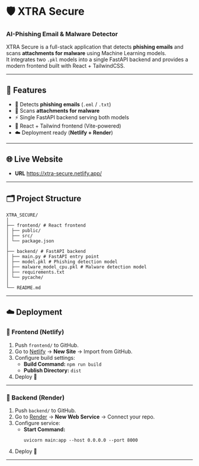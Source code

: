 # 🛡️ XTRA Secure  
### AI-Phishing Email & Malware Detector

XTRA Secure is a full-stack application that detects **phishing emails** and scans **attachments for malware** using Machine Learning models.  
It integrates two `.pkl` models into a single FastAPI backend and provides a modern frontend built with React + TailwindCSS.  

---

## 🚀 Features  
- 📧 Detects **phishing emails** (`.eml` / `.txt`)  
- 🦠 Scans **attachments for malware**  
- ⚡ Single FastAPI backend serving both models  
- 🎨 React + Tailwind frontend (Vite-powered)  
- ☁️ Deployment ready (**Netlify + Render**)  

---

## 🌐 Live Website

- **URL** https://xtra-secure.netlify.app/

---

## 🗂️ Project Structure  
```
XTRA_SECURE/
│
├── frontend/ # React frontend
│ ├── public/
│ ├── src/
│ └── package.json
│
├── backend/ # FastAPI backend
│ ├── main.py # FastAPI entry point
│ ├── model.pkl # Phishing detection model
│ ├── malware_model_cpu.pkl # Malware detection model
│ ├── requirements.txt
│ └── pycache/
│
└── README.md
```

---

## ☁️ Deployment  

### 🔹 Frontend (Netlify)
1. Push `frontend/` to GitHub.  
2. Go to [Netlify](https://www.netlify.com/) → **New Site** → Import from GitHub.  
3. Configure build settings:  
   - **Build Command:** `npm run build`  
   - **Publish Directory:** `dist`  
4. Deploy 🎉  

---

### 🔹 Backend (Render)
1. Push `backend/` to GitHub.  
2. Go to [Render](https://render.com/) → **New Web Service** → Connect your repo.  
3. Configure service:  
   - **Start Command:**  
     ```
     uvicorn main:app --host 0.0.0.0 --port 8000
     ```
4. Deploy 🚀  

---
